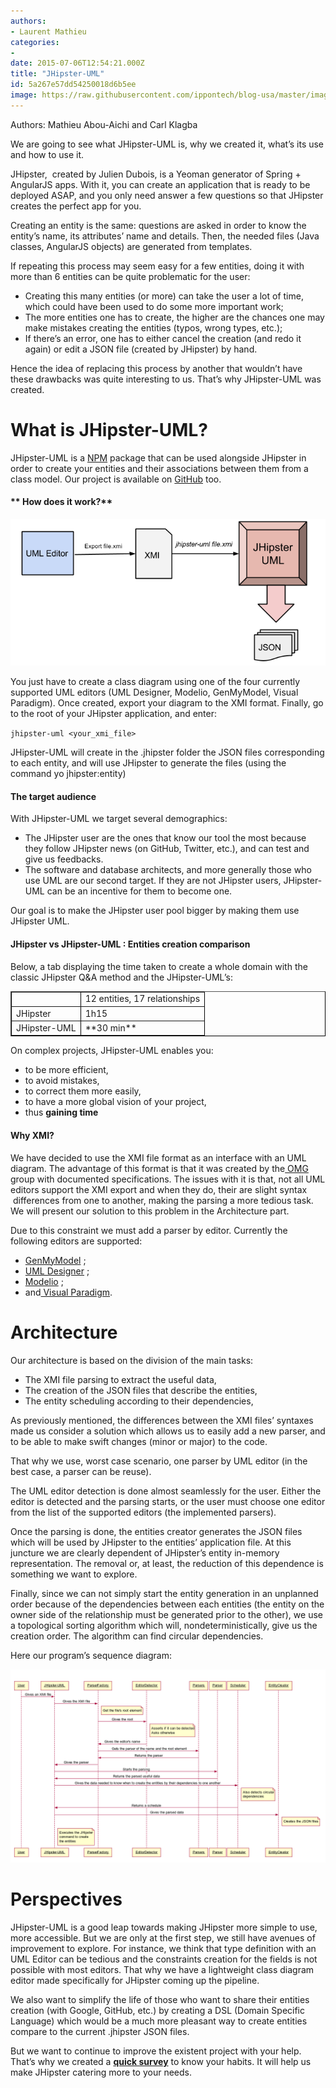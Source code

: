 ```yaml
---
authors:
- Laurent Mathieu
categories:
- 
date: 2015-07-06T12:54:21.000Z
title: "JHipster-UML"
id: 5a267e57dd54250018d6b5ee
image: https://raw.githubusercontent.com/ippontech/blog-usa/master/images/2016/12/jroux.png
---
```


Authors: <span class="s1">Mathieu Abou-Aichi and Carl Klagba</span>

We are going to see what JHipster-UML is, why we created it, what’s its use and how to use it.

JHipster,  created by Julien Dubois, is a Yeoman generator of Spring + AngularJS apps. With it, you can create an application that is ready to be deployed ASAP, and you only need answer a few questions so that JHipster creates the perfect app for you.

Creating an entity is the same: questions are asked in order to know the entity’s name, its attributes’ name and details. Then, the needed files (Java classes, AngularJS objects) are generated from templates.

If repeating this process may seem easy for a few entities, doing it with more than 6 entities can be quite problematic for the user:

- Creating this many entities (or more) can take the user a lot of time, which could have been used to do some more important work;
- The more entities one has to create, the higher are the chances one may make mistakes creating the entities (typos, wrong types, etc.);
- If there’s an error, one has to either cancel the creation (and redo it again) or edit a JSON file (created by JHipster) by hand.

Hence the idea of replacing this process by another that wouldn’t have these drawbacks was quite interesting to us. That’s why JHipster-UML was created.

# What is JHipster-UML?

JHipster-UML is a [NPM](https://www.npmjs.com/package/jhipster-uml) package that can be used alongside JHipster in order to create your entities and their associations between them from a class model. Our project is available on [GitHub](https://github.com/jhipster/jhipster-uml) too.

#### ** How does it work?**

[![JHipsterUML](https://raw.githubusercontent.com/ippontech/blog-usa/master/images/2015/07/JHipsterUML.png)](https://raw.githubusercontent.com/ippontech/blog-usa/master/images/2015/07/JHipsterUML.png)

You just have to create a class diagram using one of the four currently supported UML editors (UML Designer, Modelio, GenMyModel, Visual Paradigm). Once created, export your diagram to the XMI format. Finally, go to the root of your JHipster application, and enter:

`jhipster-uml <your_xmi_file>`

JHipster-UML will create in the .jhipster folder the JSON files corresponding to each entity, and will use JHipster to generate the files (using the command yo jhipster:entity)

#### The target audience

With JHipster-UML we target several demographics:

- The JHipster user are the ones that know our tool the most because they follow JHipster news (on GitHub, Twitter, etc.), and can test and give us feedbacks.
- The software and database architects, and more generally those who use UML are our second target. If they are not JHipster users, JHipster-UML can be an incentive for them to become one.

Our goal is to make the JHipster user pool bigger by making them use JHipster UML.

#### JHipster vs JHipster-UML : Entities creation comparison

Below, a tab displaying the time taken to create a whole domain with the classic JHipster Q&A method and the JHipster-UML’s:

<table border="1" style="border-color: black;"><tbody><tr><td></td><td>12 entities, 17 relationships</td></tr><tr><td>JHipster</td><td>1h15</td></tr><tr><td>JHipster-UML</td><td>**30 min**</td></tr></tbody></table>On complex projects, JHipster-UML enables you:

- to be more efficient,
- to avoid mistakes,
- to correct them more easily,
- to have a more global vision of your project,
- thus **gaining time**

#### Why XMI?

We have decided to use the XMI file format as an interface with an UML diagram. The advantage of this format is that it was created by the[ OMG](http://www.omg.org/index.htm) group with documented specifications. The issues with it is that, not all UML editors support the XMI export and when they do, their are slight syntax  differences from one to another, making the parsing a more tedious task. We will present our solution to this problem in the Architecture part.

Due to this constraint we must add a parser by editor. Currently the following editors are supported:

- [GenMyModel](https://www.genmymodel.com/) ;
- [UML Designer](http://www.umldesigner.org/) ;
- [Modelio](https://www.modelio.org/) ;
- and[ Visual Paradigm](http://www.visual-paradigm.com/).

# Architecture

Our architecture is based on the division of the main tasks:

- The XMI file parsing to extract the useful data,
- The creation of the JSON files that describe the entities,
- The entity scheduling according to their dependencies,

As previously mentioned, the differences between the XMI files’ syntaxes made us consider a solution which allows us to easily add a new parser, and to be able to make swift changes (minor or major) to the code.

That why we use, worst case scenario, one parser by UML editor (in the best case, a parser can be reuse).

The UML editor detection is done almost seamlessly for the user. Either the editor is detected and the parsing starts, or the user must choose one editor from the list of the supported editors (the implemented parsers).

Once the parsing is done, the entities creator generates the JSON files which will be used by JHipster to the entities’ application file. At this juncture we are clearly dependent of JHipster’s entity in-memory representation. The removal or, at least, the reduction of this dependence is something we want to explore.

Finally, since we can not simply start the entity generation in an unplanned order because of the dependencies between each entities (the entity on the owner side of the relationship must be generated prior to the other), we use a topological sorting algorithm which will, nondeterministically, give us the creation order. The algorithm can find circular dependencies.

Here our program’s sequence diagram:

[![seq_diag](https://raw.githubusercontent.com/ippontech/blog-usa/master/images/2015/07/seq_diag.png)](https://raw.githubusercontent.com/ippontech/blog-usa/master/images/2015/07/seq_diag.png)

# Perspectives

JHipster-UML is a good leap towards making JHipster more simple to use, more accessible. But we are only at the first step, we still have avenues of improvement to explore. For instance, we think that type definition with an UML Editor can be tedious and the constraints creation for the fields is not possible with most editors. That why we have a lightweight class diagram editor made specifically for JHipster coming up the pipeline.

We also want to simplify the life of those who want to share their entities creation (with Google, GitHub, etc.) by creating a DSL (Domain Specific Language) which would be a much more pleasant way to create entities compare to the current .jhipster JSON files.

But we want to continue to improve the existent project with your help. That’s why we created a [**quick survey**](https://docs.google.com/a/ippon.fr/forms/d/1qRLWsBxErVz27FI3i0W-crNs6CDkxLn-6rNMFKur3ak/viewform) to know your habits. It will help us make JHipster catering more to your needs.
